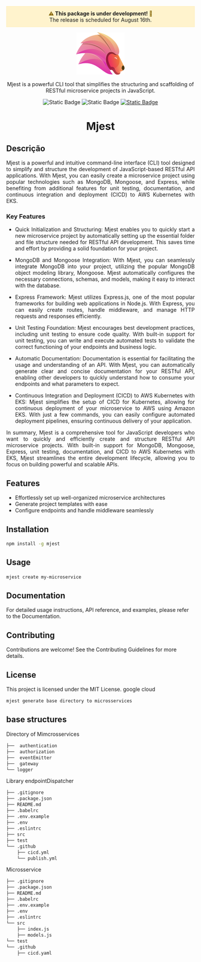 <div align="center" style="background-color: #fff3cd; padding: 10px; border: 1px solid #ffeeba;">
    <p align="center" style="margin: 0; font-weight: bold;">
        <span style="color: #856404;">&#9888;</span> <span>This package is under development! </span>
        <span style="color: #856404;">&#128679;</span>
    </p>
    <p align="center" style="margin: 0;">The release is scheduled for August 16th.</p>
</div>

<p align="center">
  <img src="https://github.com/EddieUFSM/mjest/blob/main/public/logo.png" />
</p>

<p align="center">
 Mjest is a powerful CLI tool that simplifies the structuring and scaffolding of RESTful microservice projects in JavaScript. 
</p>

<p align="center">
  <img alt="Static Badge" src="https://badge.fury.io/js/mongoose-express-sanitizer.svg">
  <img alt="Static Badge" src="https://img.shields.io/badge/licence-MIT-green">
  <a href="https://www.patreon.com/mjest"><img alt="Static Badge" src="https://img.shields.io/badge/patreon-donate-green"></a>
</p>


<h1 align="center">
  Mjest
</h1>

<h2>Descrição</h2>
<p align="justify">
  Mjest is a powerful and intuitive command-line interface (CLI) tool designed to simplify and structure the development of JavaScript-based RESTful API applications. With Mjest, you can easily create a microservice project using popular technologies such as MongoDB, Mongoose, and Express, while benefiting from additional features for unit testing, documentation, and continuous integration and deployment (CICD) to AWS Kubernetes with EKS.
</p>

<h3> Key Features </h3>
<ul>
<li> <p align="justify"> Quick Initialization and Structuring: Mjest enables you to quickly start a new microservice project by automatically setting up the essential folder and file structure needed for RESTful API development. This saves time and effort by providing a solid foundation for your project. </p> </li>
<li> <p align="justify">MongoDB and Mongoose Integration: With Mjest, you can seamlessly integrate MongoDB into your project, utilizing the popular MongoDB object modeling library, Mongoose. Mjest automatically configures the necessary connections, schemas, and models, making it easy to interact with the database.</p> </li>
<li> <p align="justify">Express Framework: Mjest utilizes Express.js, one of the most popular frameworks for building web applications in Node.js. With Express, you can easily create routes, handle middleware, and manage HTTP requests and responses efficiently.</p> </li>
<li> <p align="justify">Unit Testing Foundation: Mjest encourages best development practices, including unit testing to ensure code quality. With built-in support for unit testing, you can write and execute automated tests to validate the correct functioning of your endpoints and business logic.</p> </li>
<li> <p align="justify">Automatic Documentation: Documentation is essential for facilitating the usage and understanding of an API. With Mjest, you can automatically generate clear and concise documentation for your RESTful API, enabling other developers to quickly understand how to consume your endpoints and what parameters to expect.</p> </li>
<li> <p align="justify">Continuous Integration and Deployment (CICD) to AWS Kubernetes with EKS: Mjest simplifies the setup of CICD for Kubernetes, allowing for continuous deployment of your microservice to AWS using Amazon EKS. With just a few commands, you can easily configure automated deployment pipelines, ensuring continuous delivery of your application.</p> </li>
</ul>

<p align="justify">
In summary, Mjest is a comprehensive tool for JavaScript developers who want to quickly and efficiently create and structure RESTful API microservice projects. With built-in support for MongoDB, Mongoose, Express, unit testing, documentation, and CICD to AWS Kubernetes with EKS, Mjest streamlines the entire development lifecycle, allowing you to focus on building powerful and scalable APIs.
</p>

<h2> Features </h2>

- Effortlessly set up well-organized microservice architectures
- Generate project templates with ease
- Configure endpoints and handle middleware seamlessly

<h2> Installation </h2> 

```bash
npm install -g mjest
```

## Usage

```bash
mjest create my-microservice
```
<h2> Documentation </h2>

For detailed usage instructions, API reference, and examples, please refer to the Documentation.

<h2> Contributing </h2>

Contributions are welcome! See the Contributing Guidelines for more details.

<h2> License </h2>

This project is licensed under the MIT License.
 google cloud

```bash
mjest generate base directory to microsservices
```

<h2> base structures </h2>

Directory of Mimcrosservices
```
├──  authentication
├──  authorization
├──  eventEmitter
├──  gateway
└── logger
```

Library endpointDispatcher

```
├── .gitignore
├── .package.json
├── README.md
├── .babelrc
├── .env.example
├── .env
├── .eslintrc
├── src
├── test
└── .github
    ├── cicd.yml
    └── publish.yml
```

Microsservice

```
├── .gitignore
├── .package.json
├── README.md
├── .babelrc
├── .env.example
├── .env
├── .eslintrc
└── src
    ├── index.js
    ├── models.js
└── test
└── .github
    ├── cicd.yaml
```

